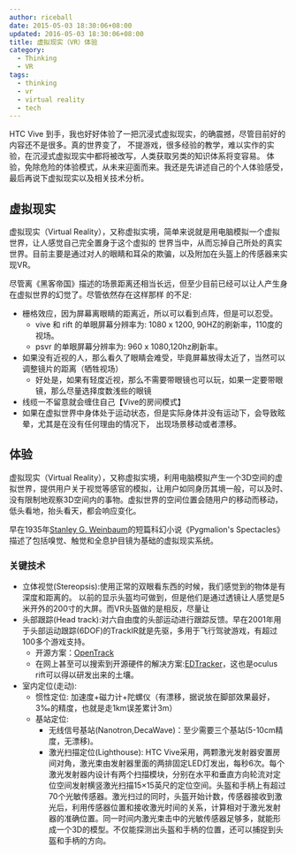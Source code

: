 ```yaml
---
author: riceball
date: 2015-05-03 18:30:06+08:00
updated: 2016-05-03 18:30:06+08:00
title: 虚拟现实（VR）体验
category:
  - Thinking
  - VR
tags:
  - thinking
  - vr
  - virtual reality
  - tech
---
```



HTC Vive 到手，我也好好体验了一把沉浸式虚拟现实，的确震撼，尽管目前好的内容还不是很多。真的世界变了，
不提游戏，很多经验的教学，难以实作的实验，在沉浸式虚拟现实中都将被改写，人类获取另类的知识体系将变容易。
体验，免除危险的体验模式，从未来迎面而来。我还是先讲述自己的个人体验感受，最后再说下虚拟现实以及相关技术分析。

## 虚拟现实

虚拟现实（Virtual Reality），又称虚拟实境，简单来说就是用电脑模拟一个虚拟世界，让人感觉自己完全置身于这个虚拟的
世界当中，从而忘掉自己所处的真实世界。目前主要是通过对人的眼睛和耳朵的欺骗，以及附加在头盔上的传感器来实现VR。

尽管离《黑客帝国》描述的场景距离还相当长远，但至少目前已经可以让人产生身在虚拟世界的幻觉了。尽管依然存在这样那样
的不足:

* 栅格效应，因为屏幕离眼睛的距离近，所以可以看到点阵，但是可以忍受。
  * vive 和 rift 的单眼屏幕分辨率为: 1080 x 1200, 90HZ的刷新率，110度的视场。
  * psvr 的单眼屏幕分辨率为: 960 x 1080,120hz刷新率。
* 如果没有近视的人，那么看久了眼睛会难受，毕竟屏幕放得太近了，当然可以调整镜片的距离（牺牲视场）
  * 好处是，如果有轻度近视，那么不需要带眼镜也可以玩，如果一定要带眼镜，那么尽量选择度数浅些的眼镜
* 线缆一不留意就会缠住自己【Vive的房间模式】
* 如果在虚拟世界中身体处于运动状态，但是实际身体并没有运动下，会导致眩晕，尤其是在没有任何理由的情况下，
  出现场景移动或者漂移。



## 体验

虚拟现实（Virtual Reality），又称虚拟实境，利用电脑模拟产生一个3D空间的虚拟世界，提供用户关于视觉等感官的模拟，让用户如同身历其境一般，可以及时、没有限制地观察3D空间内的事物。虚拟世界的空间位置会随用户的移动而移动，低头看地，抬头看天，都会响应变化。

早在1935年[Stanley G. Weinbaum](https://en.wikipedia.org/wiki/Stanley_G._Weinbaum)的短篇科幻小说《Pygmalion's Spectacles》描述了包括嗅觉、触觉和全息护目镜为基础的虚拟现实系统。



### 关键技术

* 立体视觉(Stereopsis):使用正常的双眼看东西的时候，我们感觉到的物体是有深度和距离的。
  以前的显示头盔均可做到，但是他们是通过透镜让人感觉是5米开外的200寸的大屏。而VR头盔做的是相反，尽量让
* 头部跟踪(Head track):对六自由度的头部运动进行跟踪反馈。早在2001年用于头部运动跟踪(6DOF)的TrackIR就是先驱，多用于飞行驾驶游戏，有超过100多个游戏支持。
  * 开源方案：[OpenTrack](https://github.com/opentrack/opentrack)
  * 在网上甚至可以搜索到开源硬件的解决方案:[EDTracker](http://edtracker.org.uk/)，这也是oculus rift可以得以研发出来的土壤。
* 室内定位(走动):
  * 惯性定位: 加速度+磁力计+陀螺仪（有漂移，据说放在脚部效果最好，3‰的精度，也就是走1km误差累计3m）
  * 基站定位:
    * 无线信号基站(Nanotron,DecaWave)：至少需要三个基站(5-10cm精度，无漂移)。
    * 激光扫描定位(Lighthouse): HTC Vive采用，两颗激光发射器安置房间对角，激光束由发射器里面的两排固定LED灯发出，每秒6次。每个激光发射器内设计有两个扫描模块，分别在水平和垂直方向轮流对定位空间发射横竖激光扫描15×15英尺的定位空间。头盔和手柄上有超过70个光敏传感器。激光扫过的同时，头盔开始计数，传感器接收到激光后，利用传感器位置和接收激光时间的关系，计算相对于激光发射器的准确位置。同一时间内激光束击中的光敏传感器足够多，就能形成一个3D的模型。不仅能探测出头盔和手柄的位置，还可以捕捉到头盔和手柄的方向。


